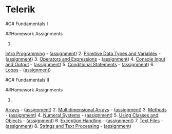 Telerik
=======

#C# Fundamentals I

##Homework Assignments

1. <a href="../../../TelerikAcademy/tree/master/C%23%20Fundamentals%20I/Homework%20Assignments/1.%20Intro%20Programming">
Intro Programming</a> -
(<a href="../../../TelerikAcademy/tree/master/C%23%20Fundamentals%20I/Homework%20Assignments/1.%20Intro%20Programming/README.md">assignment</a>)
2. <a href="../../../TelerikAcademy/tree/master/C%23%20Fundamentals%20I/Homework%20Assignments/2.%20Primitive%20Data%20Types%20and%20Variables">
Primitive Data Types and Variables</a> -
(<a href="../../../TelerikAcademy/tree/master/C%23%20Fundamentals%20I/Homework%20Assignments/2.%20Primitive%20Data%20Types%20and%20Variables/README.md">assignment</a>)
3. <a href="../../../TelerikAcademy/tree/master/C%23%20Fundamentals%20I/Homework%20Assignments/3.%20Operators%20and%20Expressions">
Operators and Expressions</a> -
(<a href="../../../TelerikAcademy/tree/master/C%23%20Fundamentals%20I/Homework%20Assignments/3.%20Operators%20and%20Expressions/README.md">assignment</a>)
4. <a href="../../../TelerikAcademy/tree/master/C%23%20Fundamentals%20I/Homework%20Assignments/4.%20Console%20Input%20and%20Output">
Console Input and Output</a> -
(<a href="../../../TelerikAcademy/tree/master/C%23%20Fundamentals%20I/Homework%20Assignments/4.%20Console%20Input%20and%20Output/README.md">assignment</a>)
5. <a href="../../../TelerikAcademy/tree/master/C%23%20Fundamentals%20I/Homework%20Assignments/5.%20Conditional%20Statements">
Conditional Statements</a> -
(<a href="../../../TelerikAcademy/tree/master/C%23%20Fundamentals%20I/Homework%20Assignments/5.%20Conditional%20Statements/README.md">assignment</a>)
6. <a href="../../../TelerikAcademy/tree/master/C%23%20Fundamentals%20I/Homework%20Assignments/6.%20Loops">
Loops</a> -
(<a href="../../../TelerikAcademy/tree/master/C%23%20Fundamentals%20I/Homework%20Assignments/6.%20Loops/README.md">assignment</a>)

#C# Fundamentals II

##Homework Assignments
    
1. <a href="../../../TelerikAcademy/tree/master/C%23%20Fundamentals%20II/Homework%20Assignments/1.%20Arrays">
Arrays</a> -
(<a href="../../../TelerikAcademy/tree/master/C%23%20Fundamentals%20II/Homework%20Assignments/1.%20Arrays/README.md">assignment</a>)
2. <a href="../../../TelerikAcademy/tree/master/C%23%20Fundamentals%20II/Homework%20Assignments/2.%20Multidimensional%20Arrays">
Multidimensional Arrays</a> -
(<a href="../../../TelerikAcademy/tree/master/C%23%20Fundamentals%20II/Homework%20Assignments/2.%20Multidimensional%20Arrays/README.md">assignment</a>)
3. <a href="../../../TelerikAcademy/tree/master/C%23%20Fundamentals%20II/Homework%20Assignments/3.%20Methods">
Methods</a> -
(<a href="../../../TelerikAcademy/tree/master/C%23%20Fundamentals%20II/Homework%20Assignments/3.%20Methods/README.md">assignment</a>)
4. <a href="../../../TelerikAcademy/tree/master/C%23%20Fundamentals%20II/Homework%20Assignments/4.%20Numeral%20Systems">
Numeral Systems</a> -
(<a href="../../../TelerikAcademy/tree/master/C%23%20Fundamentals%20II/Homework%20Assignments/4.%20Numeral%20Systems/README.md">assignment</a>)
5. <a href="../../../TelerikAcademy/tree/master/C%23%20Fundamentals%20II/Homework%20Assignments/5.%20Using%20Classes%20and%20Objects">
Using Classes and Objects</a> -
(<a href="../../../TelerikAcademy/tree/master/C%23%20Fundamentals%20II/Homework%20Assignments/5.%20Using%20Classes%20and%20Objects/README.md">assignment</a>)
6. <a href="../../../TelerikAcademy/tree/master/C%23%20Fundamentals%20II/Homework%20Assignments/6.%20Exception%20Handling">
Exception Handling</a> -
(<a href="../../../TelerikAcademy/tree/master/C%23%20Fundamentals%20II/Homework%20Assignments/6.%20Exception%20Handling/README.md">assignment</a>)
7. <a href="../../../TelerikAcademy/tree/master/C%23%20Fundamentals%20II/Homework%20Assignments/7.%20Text%20Files">
Text Files</a> -
(<a href="../../../TelerikAcademy/tree/master/C%23%20Fundamentals%20II/Homework%20Assignments/7.%20Text%20Files/README.md">assignment</a>)
8. <a href="../../../TelerikAcademy/tree/master/C%23%20Fundamentals%20II/Homework%20Assignments/8.%20Strings%20and%20Text%20Processing">
Strings and Text Processing</a> -
(<a href="../../../TelerikAcademy/tree/master/C%23%20Fundamentals%20II/Homework%20Assignments/8.%20Strings%20and%20Text%20Processing/README.md">assignment</a>)

